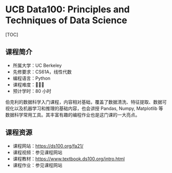 # UCB Data100: Principles and Techniques of Data Science

[TOC]



## 课程简介

- 所属大学：UC Berkeley
- 先修要求：CS61A，线性代数
- 编程语言：Python
- 课程难度：🌟🌟🌟
- 预计学时：80 小时

伯克利的数据科学入门课程，内容相对基础，覆盖了数据清洗、特征提取、数据可视化以及机器学习和推理的基础内容，也会讲授 Pandas, Numpy, Matplotlib 等数据科学常用工具。其丰富有趣的编程作业也是这门课的一大亮点。

## 课程资源

- 课程网站：https://ds100.org/fa21/
- 课程视频：参见课程网站
- 课程教材：https://www.textbook.ds100.org/intro.html
- 课程作业：参见课程网站